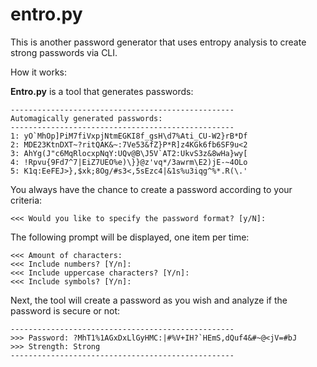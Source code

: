 # entro.py
This is another password generator that uses entropy analysis to create strong passwords via CLI.

How it works:

**Entro.py** is a tool that generates passwords:

```
--------------------------------------------------
Automagically generated passwords:
--------------------------------------------------
1: yO`MhOp]PiM7fiVxpjNtmEGKI8f_gsH\d7%Ati_CU-W2}rB*Df
2: MDE23KtnDXT~?ritQAK&~:7Ve53&fZ}P*R]z4KGk6fb6SF9u<2
3: AhYg(J"c6MqRlocxpNqY:UQv@B\J5V`AT2:UkvS3z&8wHa}wy[
4: !Rpvu{9Fd7^7|EiZ7UEO%e)\}}@z'vq*/3awrm\E2)jE-~4OLo
5: K1q:EeFEJ>},$xk;8Og/#s3<,5sEzc4|&1s%u3iqg^%*.R(\.'
```
You always have the chance to create a password according to your criteria:

```<<< Would you like to specify the password format? [y/N]:```

The following prompt will be displayed, one item per time:

```
<<< Amount of characters:
<<< Include numbers? [Y/n]:
<<< Include uppercase characters? [Y/n]:
<<< Include symbols? [Y/n]:
```

Next, the tool will create a password as you wish and analyze if the password is secure or not:

```
--------------------------------------------------
>>> Password: ?MhT1%1AGxDxLlGyHMC:|#%V+IH?`HEmS,dQuf4&#~@<jV=#bJ
>>> Strength: Strong
--------------------------------------------------
```
